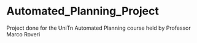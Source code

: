 # Automated_Planning_Project
Project done for the UniTn Automated Planning course held by Professor Marco Roveri